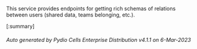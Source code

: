 






This service provides endpoints for getting rich schemas of relations between users (shared data, teams belonging, etc.).

[:summary]

###### Auto generated by Pydio Cells Enterprise Distribution v4.1.1 on 6-Mar-2023
